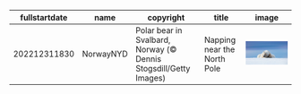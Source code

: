 |fullstartdate|name|copyright|title|image|
|--|--|--|--|--|
202212311830|NorwayNYD|Polar bear in Svalbard, Norway (© Dennis Stogsdill/Getty Images)|Napping near the North Pole|![](/en-IN/2023/01/202212311830NorwayNYD.jpg)|
